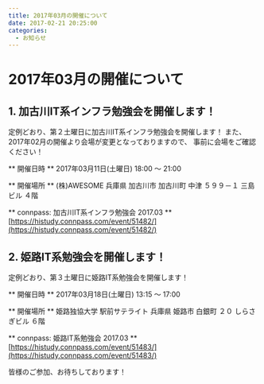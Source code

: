 ```yaml
---
title: 2017年03月の開催について
date: 2017-02-21 20:25:00
categories:
  - お知らせ
---
```


# 2017年03月の開催について

## 1. 加古川IT系インフラ勉強会を開催します！

定例どおり、第２土曜日に加古川IT系インフラ勉強会を開催します！
また、2017年02月の開催より会場が変更となっておりますので、
事前に会場をご確認ください！

 ** 開催日時 **
  2017年03月11日(土曜日) 18:00 ～ 21:00

 ** 開催場所 **
  (株)AWESOME
  兵庫県 加古川市 加古川町 中津 ５９９－１ 三島ビル ４階

 ** connpass: 加古川IT系インフラ勉強会 2017.03 **
  [https://histudy.connpass.com/event/51482/](https://histudy.connpass.com/event/51482/)

## 2. 姫路IT系勉強会を開催します！

定例どおり、第３土曜日に姫路IT系勉強会を開催します！

 ** 開催日時 **
  2017年03月18日(土曜日) 13:15 ～ 17:00

 ** 開催場所 **
  姫路独協大学 駅前サテライト
  兵庫県 姫路市 白銀町 ２０ しらさぎビル ６階

 ** connpass: 姫路IT系勉強会 2017.03 **
  [https://histudy.connpass.com/event/51483/](https://histudy.connpass.com/event/51483/)

皆様のご参加、お待ちしております！
